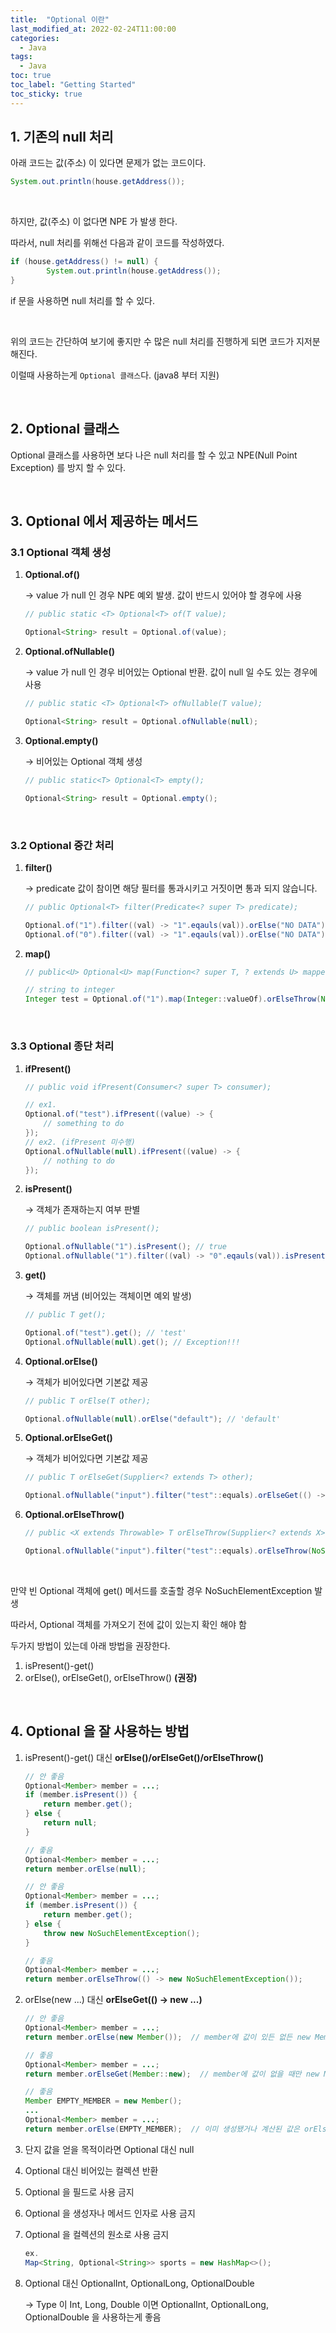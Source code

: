 ```yaml
---
title:  "Optional 이란"
last_modified_at: 2022-02-24T11:00:00
categories:
  - Java
tags:
  - Java
toc: true
toc_label: "Getting Started"
toc_sticky: true
---
```



## 1. 기존의 null 처리

아래 코드는 값(주소) 이 있다면 문제가 없는 코드이다.

```java
System.out.println(house.getAddress());
```

<br>

하지만, 값(주소) 이 없다면 NPE 가 발생 한다.

따라서, null 처리를 위해선 다음과 같이 코드를 작성하였다.

```java
if (house.getAddress() != null) {
		System.out.println(house.getAddress());
}
```

if 문을 사용하면 null 처리를 할 수 있다.

<br>

위의 코드는 간단하여 보기에 좋지만 수 많은 null 처리를 진행하게 되면 코드가 지저분해진다.

이럴때 사용하는게 `Optional 클래스`다. (java8 부터 지원)

<br>

## 2. Optional 클래스

Optional 클래스를 사용하면 보다 나은 null 처리를 할 수 있고 NPE(Null Point Exception) 를 방지 할 수 있다.

<br>

## 3. Optional 에서 제공하는 메서드

### 3.1 Optional 객체 생성

1. **Optional.of()**

    → value 가 null 인 경우 NPE 예외 발생. 값이 반드시 있어야 할 경우에 사용

    ```java
    // public static <T> Optional<T> of(T value);

    Optional<String> result = Optional.of(value);
    ```

2. **Optional.ofNullable()**

    → value 가 null 인 경우 비어있는 Optional 반환. 값이 null 일 수도 있는 경우에 사용

    ```java
    // public static <T> Optional<T> ofNullable(T value);

    Optional<String> result = Optional.ofNullable(null);
    ```

3. **Optional.empty()**

    → 비어있는 Optional 객체 생성

    ```java
    // public static<T> Optional<T> empty();

    Optional<String> result = Optional.empty();
    ```

<br>

### 3.2 Optional 중간 처리

1. **filter()**

    → predicate 값이 참이면 해당 필터를 통과시키고 거짓이면 통과 되지 않습니다.

    ```java
    // public Optional<T> filter(Predicate<? super T> predicate);

    Optional.of("1").filter((val) -> "1".eqauls(val)).orElse("NO DATA"); // "1"
    Optional.of("0").filter((val) -> "1".eqauls(val)).orElse("NO DATA"); // "NO DATA"
    ```

2. **map()**

    ```java
    // public<U> Optional<U> map(Function<? super T, ? extends U> mapper);

    // string to integer
    Integer test = Optional.of("1").map(Integer::valueOf).orElseThrow(NoSuchElementException::new);
    ```

<br>

### 3.3 Optional 종단 처리

1. **ifPresent()**

    ```java
    // public void ifPresent(Consumer<? super T> consumer);

    // ex1.
    Optional.of("test").ifPresent((value) -> {
    	// something to do
    });
    // ex2. (ifPresent 미수행)
    Optional.ofNullable(null).ifPresent((value) -> {
    	// nothing to do
    });
    ```

2. **isPresent()**

    → 객체가 존재하는지 여부 판별

    ```java
    // public boolean isPresent();

    Optional.ofNullable("1").isPresent(); // true
    Optional.ofNullable("1").filter((val) -> "0".eqauls(val)).isPresent(); // false
    ```

3. **get()**

    → 객체를 꺼냄 (비어있는 객체이면 예외 발생)

    ```java
    // public T get();

    Optional.of("test").get(); // 'test'
    Optional.ofNullable(null).get(); // Exception!!!
    ```

4. **Optional.orElse()**

    → 객체가 비어있다면 기본값 제공

    ```java
    // public T orElse(T other);

    Optional.ofNullable(null).orElse("default"); // 'default'
    ```

5. **Optional.orElseGet()**

    → 객체가 비어있다면 기본값 제공

    ```java
    // public T orElseGet(Supplier<? extends T> other);

    Optional.ofNullable("input").filter("test"::equals).orElseGet(() -> "default"); // 'default'
    ```

6. **Optional.orElseThrow()**

    ```java
    // public <X extends Throwable> T orElseThrow(Supplier<? extends X> exceptionSupplier) throws X;

    Optional.ofNullable("input").filter("test"::equals).orElseThrow(NoSuchElementException::new);
    ```

<br>

만약 빈 Optional 객체에 get() 메서드를 호출할 경우 NoSuchElementException 발생

따라서, Optional 객체를 가져오기 전에 값이 있는지 확인 해야 함

두가지 방법이 있는데 아래 방법을 권장한다.

1. isPresent()-get()
2. orElse(), orElseGet(), orElseThrow() **(권장)**

<br>

## 4. Optional 을 잘 사용하는 방법

1. isPresent()-get() 대신 **orElse()/orElseGet()/orElseThrow()**
    
    ```java
    // 안 좋음
    Optional<Member> member = ...;
    if (member.isPresent()) {
        return member.get();
    } else {
        return null;
    }
    
    // 좋음
    Optional<Member> member = ...;
    return member.orElse(null);
    
    // 안 좋음
    Optional<Member> member = ...;
    if (member.isPresent()) {
        return member.get();
    } else {
        throw new NoSuchElementException();
    }
    
    // 좋음
    Optional<Member> member = ...;
    return member.orElseThrow(() -> new NoSuchElementException());
    ```
    
2. orElse(new ...) 대신 **orElseGet(() -> new ...)**
    
    ```java
    // 안 좋음
    Optional<Member> member = ...;
    return member.orElse(new Member());  // member에 값이 있든 없든 new Member()는 무조건 실행됨
    
    // 좋음
    Optional<Member> member = ...;
    return member.orElseGet(Member::new);  // member에 값이 없을 때만 new Member()가 실행됨
    
    // 좋음
    Member EMPTY_MEMBER = new Member();
    ...
    Optional<Member> member = ...;
    return member.orElse(EMPTY_MEMBER);  // 이미 생성됐거나 계산된 값은 orElse()를 사용해도 무방
    ```
    
3. 단지 값을 얻을 목적이라면 Optional 대신 null
4. Optional 대신 비어있는 컬렉션 반환
5. Optional 을 필드로 사용 금지
6. Optional 을 생성자나 메서드 인자로 사용 금지
7. Optional 을 컬렉션의 원소로 사용 금지
    
    ```java
    ex. 
    Map<String, Optional<String>> sports = new HashMap<>();
    ```
    
8. Optional<T> 대신 OptionalInt, OptionalLong, OptionalDouble
    
    → Type 이 Int, Long, Double 이면 OptionalInt, OptionalLong, OptionalDouble 을 사용하는게 좋음